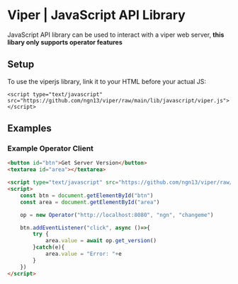# Viper | JavaScript API Library 
JavaScript API library can be used to interact with a viper web server,
**this libary only supports operator features**

## Setup
To use the viperjs library, link it to your HTML before your actual JS:
```
<script type="text/javascript" src="https://github.com/ngn13/viper/raw/main/lib/javascript/viper.js"></script>
```

## Examples
### Example Operator Client 
```html
<button id="btn">Get Server Version</button>
<textarea id="area"></textarea>

<script type="text/javascript" src="https://github.com/ngn13/viper/raw/main/lib/viperjs/viper.js"></script>
<script>
    const btn = document.getElementById("btn")
    const area = document.getElementById("area")

    op = new Operator("http://localhost:8080", "ngn", "changeme")

    btn.addEventListener("click", async ()=>{
        try {
            area.value = await op.get_version()  
        }catch(e){
            area.value = "Error: "+e
        }
    })
</script>
```
